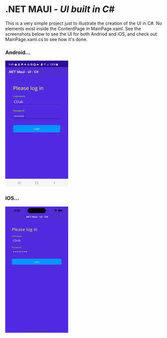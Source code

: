 # .NET MAUI - *UI built in C#*

This is a very simple project just to illustrate the creation of the UI in C#.  No elements exist inside the ContentPage in MainPage.xaml.  See the screenshots below to see the UI for both Andriod and iOS, and check out MainPage.xaml.cs to see how it's done.  

### Android...
<img src="https://github.com/chriswoodbury/MauiCode/blob/master/MauiCode/Resources/Images/maui_ui_csharp.jpg" alt="alt text" Title="Andriod - Maui UI in C#" Height="400" Width="200">

### iOS...
<img src="https://github.com/chriswoodbury/MauiCode/blob/master/MauiCode/Resources/Images/maui_ui_csharp.png" alt="alt text" Title="iOS - Maui UI in C#" Height="400" Width="200">
